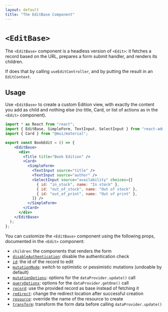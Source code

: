 ```yaml
---
layout: default
title: "The EditBase Component"
---
```


# `<EditBase>`

The `<EditBase>` component is a headless version of `<Edit>`: it fetches a record based on the URL, prepares a form submit handler, and renders its children. 

If does that by calling `useEditController`, and by putting the result in an `EditContext`.

## Usage

Use `<EditBase>` to create a custom Edition view, with exactly the content you add as child and nothing else (no title, Card, or list of actions as in the `<Edit>` component). 

```jsx
import * as React from "react";
import { EditBase, SimpleForm, TextInput, SelectInput } from "react-admin";
import { Card } from "@mui/material";

export const BookEdit = () => {
    <EditBase>
      <div>
        <Title title="Book Edition" />
        <Card>
          <SimpleForm>
            <TextInput source="title" />
            <TextInput source="author" />
            <SelectInput source="availability" choices={[
              { id: "in_stock", name: "In stock" },
              { id: "out_of_stock", name: "Out of stock" },
              { id: "out_of_print", name: "Out of print" },
            ]} />
          </SimpleForm>
        </Card>
      </div>
    </EditBase>
  );
};
```

You can customize the `<EditBase>` component using the following props, documented in the `<Edit>` component:

* `children`: the components that renders the form
* [`disableAuthentication`](./Edit.md#disable-authentication): disable the authentication check
* [`id`](./Edit.md#id): the id of the record to edit
* [`mutationMode`](./Edit.md#mutation-mode): switch to optimistic or pessimistic mutations (undoable by default)
* [`mutationOptions`](./Edit.md#mutationoptions): options for the `dataProvider.update()` call
* [`queryOptions`](./Edit.md#queryoptions): options for the `dataProvider.getOne()` call
* [`record`](./Edit.md#record): use the provided record as base instead of fetching it
* [`redirect`](./Edit.md#redirect): change the redirect location after successful creation
* [`resource`](./Edit.md#resource): override the name of the resource to create
* [`transform`](./Edit.md#transform): transform the form data before calling `dataProvider.update()`
